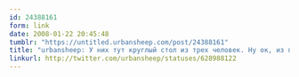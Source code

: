 ```yaml
---
id: 24388161
form: link
date: 2008-01-22 20:45:48
tumblr: "https://untitled.urbansheep.com/post/24388161"
title: "urbansheep: У них тут круглый стол из трех человек. Ну ок, из пяти. А всего тут сидит тридцать четыре человека. Фан!"
linkurl: http://twitter.com/urbansheep/statuses/628988122
---
```


